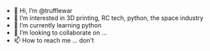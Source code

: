 - 👋 Hi, I’m @trufflewar
- 👀 I’m interested in 3D printing, RC tech, python, the space industry
- 🌱 I’m currently learning python
- 💞️ I’m looking to collaborate on ...
- 📫 How to reach me ... don't

<!---
trufflewar/trufflewar is a ✨ special ✨ repository because its `README.md` (this file) appears on your GitHub profile.
You can click the Preview link to take a look at your changes.
--->
